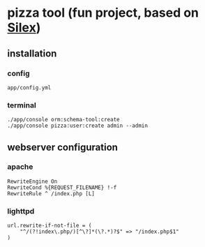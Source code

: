 # pizza tool (fun project, based on [Silex](http://silex.sensiolabs.org))

## installation


### config

    app/config.yml

### terminal

    ./app/console orm:schema-tool:create
    ./app/console pizza:user:create admin --admin

## webserver configuration

### apache

    RewriteEngine On
    RewriteCond %{REQUEST_FILENAME} !-f
    RewriteRule ^ /index.php [L]

### lighttpd

    url.rewrite-if-not-file = (
        "^/(?!index\.php/)[^\?]*(\?.*)?$" => "/index.php$1"
    )